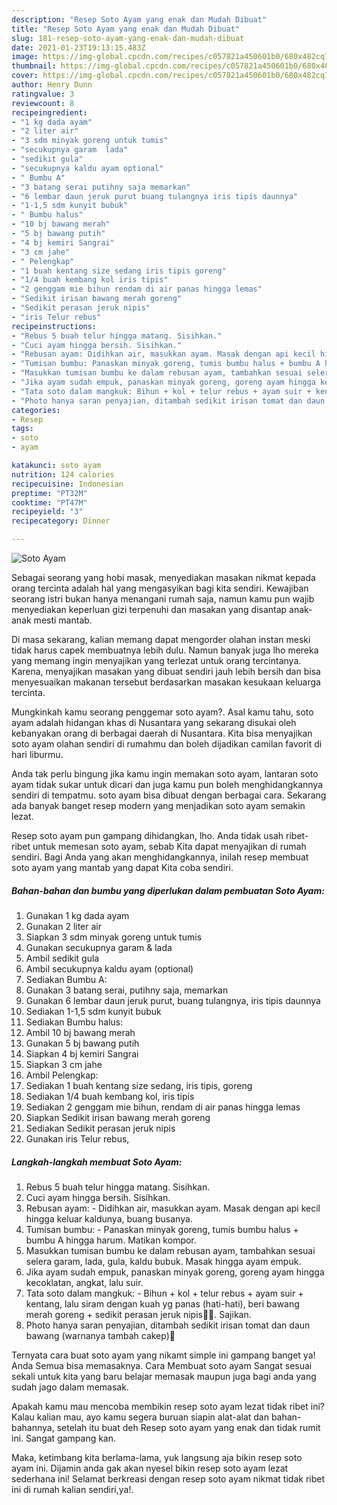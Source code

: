 ```yaml
---
description: "Resep Soto Ayam yang enak dan Mudah Dibuat"
title: "Resep Soto Ayam yang enak dan Mudah Dibuat"
slug: 181-resep-soto-ayam-yang-enak-dan-mudah-dibuat
date: 2021-01-23T19:13:15.483Z
image: https://img-global.cpcdn.com/recipes/c057821a450601b0/680x482cq70/soto-ayam-foto-resep-utama.jpg
thumbnail: https://img-global.cpcdn.com/recipes/c057821a450601b0/680x482cq70/soto-ayam-foto-resep-utama.jpg
cover: https://img-global.cpcdn.com/recipes/c057821a450601b0/680x482cq70/soto-ayam-foto-resep-utama.jpg
author: Henry Dunn
ratingvalue: 3
reviewcount: 8
recipeingredient:
- "1 kg dada ayam"
- "2 liter air"
- "3 sdm minyak goreng untuk tumis"
- "secukupnya garam  lada"
- "sedikit gula"
- "secukupnya kaldu ayam optional"
- " Bumbu A"
- "3 batang serai putihny saja memarkan"
- "6 lembar daun jeruk purut buang tulangnya iris tipis daunnya"
- "1-1,5 sdm kunyit bubuk"
- " Bumbu halus"
- "10 bj bawang merah"
- "5 bj bawang putih"
- "4 bj kemiri Sangrai"
- "3 cm jahe"
- " Pelengkap"
- "1 buah kentang size sedang iris tipis goreng"
- "1/4 buah kembang kol iris tipis"
- "2 genggam mie bihun rendam di air panas hingga lemas"
- "Sedikit irisan bawang merah goreng"
- "Sedikit perasan jeruk nipis"
- "iris Telur rebus"
recipeinstructions:
- "Rebus 5 buah telur hingga matang. Sisihkan."
- "Cuci ayam hingga bersih. Sisihkan."
- "Rebusan ayam: Didihkan air, masukkan ayam. Masak dengan api kecil hingga keluar kaldunya, buang busanya."
- "Tumisan bumbu: Panaskan minyak goreng, tumis bumbu halus + bumbu A hingga harum. Matikan kompor."
- "Masukkan tumisan bumbu ke dalam rebusan ayam, tambahkan sesuai selera garam, lada, gula, kaldu bubuk. Masak hingga ayam empuk."
- "Jika ayam sudah empuk, panaskan minyak goreng, goreng ayam hingga kecoklatan, angkat, lalu suir."
- "Tata soto dalam mangkuk: Bihun + kol + telur rebus + ayam suir + kentang, lalu siram dengan kuah yg panas (hati-hati), beri bawang merah goreng + sedikit perasan jeruk nipis🤤🤤. Sajikan."
- "Photo hanya saran penyajian, ditambah sedikit irisan tomat dan daun bawang (warnanya tambah cakep)🤩"
categories:
- Resep
tags:
- soto
- ayam

katakunci: soto ayam 
nutrition: 124 calories
recipecuisine: Indonesian
preptime: "PT32M"
cooktime: "PT47M"
recipeyield: "3"
recipecategory: Dinner

---
```



![Soto Ayam](https://img-global.cpcdn.com/recipes/c057821a450601b0/680x482cq70/soto-ayam-foto-resep-utama.jpg)

Sebagai seorang yang hobi masak, menyediakan masakan nikmat kepada orang tercinta adalah hal yang mengasyikan bagi kita sendiri. Kewajiban seorang istri bukan hanya menangani rumah saja, namun kamu pun wajib menyediakan keperluan gizi terpenuhi dan masakan yang disantap anak-anak mesti mantab.

Di masa  sekarang, kalian memang dapat mengorder olahan instan meski tidak harus capek membuatnya lebih dulu. Namun banyak juga lho mereka yang memang ingin menyajikan yang terlezat untuk orang tercintanya. Karena, menyajikan masakan yang dibuat sendiri jauh lebih bersih dan bisa menyesuaikan makanan tersebut berdasarkan masakan kesukaan keluarga tercinta. 



Mungkinkah kamu seorang penggemar soto ayam?. Asal kamu tahu, soto ayam adalah hidangan khas di Nusantara yang sekarang disukai oleh kebanyakan orang di berbagai daerah di Nusantara. Kita bisa menyajikan soto ayam olahan sendiri di rumahmu dan boleh dijadikan camilan favorit di hari liburmu.

Anda tak perlu bingung jika kamu ingin memakan soto ayam, lantaran soto ayam tidak sukar untuk dicari dan juga kamu pun boleh menghidangkannya sendiri di tempatmu. soto ayam bisa dibuat dengan berbagai cara. Sekarang ada banyak banget resep modern yang menjadikan soto ayam semakin lezat.

Resep soto ayam pun gampang dihidangkan, lho. Anda tidak usah ribet-ribet untuk memesan soto ayam, sebab Kita dapat menyajikan di rumah sendiri. Bagi Anda yang akan menghidangkannya, inilah resep membuat soto ayam yang mantab yang dapat Kita coba sendiri.

<!--inarticleads1-->

##### Bahan-bahan dan bumbu yang diperlukan dalam pembuatan Soto Ayam:

1. Gunakan 1 kg dada ayam
1. Gunakan 2 liter air
1. Siapkan 3 sdm minyak goreng untuk tumis
1. Gunakan secukupnya garam &amp; lada
1. Ambil sedikit gula
1. Ambil secukupnya kaldu ayam (optional)
1. Sediakan  Bumbu A:
1. Gunakan 3 batang serai, putihny saja, memarkan
1. Gunakan 6 lembar daun jeruk purut, buang tulangnya, iris tipis daunnya
1. Sediakan 1-1,5 sdm kunyit bubuk
1. Sediakan  Bumbu halus:
1. Ambil 10 bj bawang merah
1. Gunakan 5 bj bawang putih
1. Siapkan 4 bj kemiri Sangrai
1. Siapkan 3 cm jahe
1. Ambil  Pelengkap:
1. Sediakan 1 buah kentang size sedang, iris tipis, goreng
1. Sediakan 1/4 buah kembang kol, iris tipis
1. Sediakan 2 genggam mie bihun, rendam di air panas hingga lemas
1. Siapkan Sedikit irisan bawang merah goreng
1. Sediakan Sedikit perasan jeruk nipis
1. Gunakan iris Telur rebus,




<!--inarticleads2-->

##### Langkah-langkah membuat Soto Ayam:

1. Rebus 5 buah telur hingga matang. Sisihkan.
1. Cuci ayam hingga bersih. Sisihkan.
1. Rebusan ayam: - Didihkan air, masukkan ayam. Masak dengan api kecil hingga keluar kaldunya, buang busanya.
1. Tumisan bumbu: - Panaskan minyak goreng, tumis bumbu halus + bumbu A hingga harum. Matikan kompor.
1. Masukkan tumisan bumbu ke dalam rebusan ayam, tambahkan sesuai selera garam, lada, gula, kaldu bubuk. Masak hingga ayam empuk.
1. Jika ayam sudah empuk, panaskan minyak goreng, goreng ayam hingga kecoklatan, angkat, lalu suir.
1. Tata soto dalam mangkuk: - Bihun + kol + telur rebus + ayam suir + kentang, lalu siram dengan kuah yg panas (hati-hati), beri bawang merah goreng + sedikit perasan jeruk nipis🤤🤤. Sajikan.
1. Photo hanya saran penyajian, ditambah sedikit irisan tomat dan daun bawang (warnanya tambah cakep)🤩




Ternyata cara buat soto ayam yang nikamt simple ini gampang banget ya! Anda Semua bisa memasaknya. Cara Membuat soto ayam Sangat sesuai sekali untuk kita yang baru belajar memasak maupun juga bagi anda yang sudah jago dalam memasak.

Apakah kamu mau mencoba membikin resep soto ayam lezat tidak ribet ini? Kalau kalian mau, ayo kamu segera buruan siapin alat-alat dan bahan-bahannya, setelah itu buat deh Resep soto ayam yang enak dan tidak rumit ini. Sangat gampang kan. 

Maka, ketimbang kita berlama-lama, yuk langsung aja bikin resep soto ayam ini. Dijamin anda gak akan nyesel bikin resep soto ayam lezat sederhana ini! Selamat berkreasi dengan resep soto ayam nikmat tidak ribet ini di rumah kalian sendiri,ya!.


